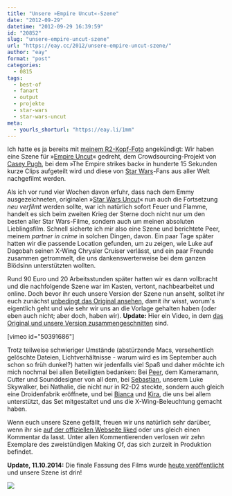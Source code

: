 ```yaml
---
title: "Unsere »Empire Uncut«-Szene"
date: "2012-09-29"
datetime: "2012-09-29 16:39:59"
id: "20852"
slug: "unsere-empire-uncut-szene"
url: "https://eay.cc/2012/unsere-empire-uncut-szene/"
author: "eay"
format: "post"
categories:
  - 0815
tags:
  - best-of
  - fanart
  - output
  - projekte
  - star-wars
  - star-wars-uncut
meta:
  - yourls_shorturl: "https://eay.li/1mm"
---
```


Ich hatte es ja bereits mit [meinem R2-Kopf-Foto](//eay.cc/2012/r2-d2s-kopf/) angekündigt: Wir haben eine Szene für »[Empire Uncut](//eay.cc/2012/empire-uncut/)« gedreht, dem Crowdsourcing-Projekt von [Casey Pugh](http://caseypugh.com/), bei dem »The Empire strikes back« in hunderte 15 Sekunden kurze Clips aufgeteilt wird und diese von [Star Wars](//eay.cc/tag/star-wars/)\-Fans aus aller Welt nachgefilmt werden.

Als ich vor rund vier Wochen davon erfuhr, dass nach dem Emmy ausgezeichneten, originalen »[Star Wars Uncut](//eay.cc/2012/star-wars-uncut-directors-cut/)« nun auch die Fortsetzung _neu verfilmt_ werden sollte, war ich natürlich sofort Feuer und Flamme, handelt es sich beim zweiten Krieg der Sterne doch nicht nur um den besten aller Star Wars-Filme, sondern auch um meinen absoluten Lieblingsfilm. Schnell sicherte ich mir also eine Szene und berichtete Peer, meinem _partner in crime_ in solchen Dingen, davon. Ein paar Tage später hatten wir die passende Location gefunden, um zu zeigen, wie Luke auf Dagobah seinen X-Wing Chrysler Cruiser verlässt, und ein paar Freunde zusammen getrommelt, die uns dankenswerterweise bei dem ganzen Blödsinn unterstützten wollten.

Rund 90 Euro und 20 Arbeitsstunden später hatten wir es dann vollbracht und die nachfolgende Szene war im Kasten, vertont, nachbearbeitet und online. Doch bevor ihr euch unsere Version der Szene nun anseht, solltet ihr euch zunächst [unbedingt das Original ansehen](http://www.starwarsuncut.com/empire/161), damit ihr wisst, worum's eigentlich geht und wie sehr wir uns an die Vorlage gehalten haben (oder eben auch nicht; aber doch, haben wir). **Update:** Hier ein Video, in dem [das Original und unsere Version zusammengeschnitten](//eay.cc/2012/das-original-vs-unsere-empire-uncut-szene/) sind.

\[vimeo id="50391686"\]

Trotz teilweise schwieriger Umstände (abstürzende Macs, versehentlich gelöschte Dateien, Lichtverhältnisse - warum wird es im September auch schon so früh dunkel?) hatten wir jedenfalls viel Spaß und daher möchte ich mich nochmal bei allen Beteiligten bedanken: Bei [Peer](https://twitter.com/The_McLee), dem Kameramann, Cutter und Sounddesigner von all dem, bei [Sebastian](https://twitter.com/MoD85), unserem Luke Skywalker, bei Nathalie, die nicht nur in R2-D2 steckte, sondern auch gleich eine Droidenfabrik eröffnete, und bei [Bianca](https://twitter.com/pantherabiancis) und [Kira](https://twitter.com/Limpi), die uns bei allem unterstützt, das Set mitgestaltet und uns die X-Wing-Beleuchtung gemacht haben.

Wenn euch unsere Szene gefällt, freuen wir uns natürlich sehr darüber, wenn ihr sie [auf der offiziellen Webseite liked](http://www.starwarsuncut.com/scene/1191) oder uns gleich einen Kommentar da lasst. Unter allen Kommentierenden verlosen wir zehn Exemplare des zweistündigen Making Of, das sich zurzeit in Produktion befindet.

**Update, 11.10.2014:** Die finale Fassung des Films wurde [heute veröffentlicht](//eay.cc/2014/the-empire-strikes-back-uncut/) und unsere Szene ist drin!

[![](https://eay.cc/uploads/2014/empireuncut_abspann.jpg)](http://cl.ly/XyI6)
